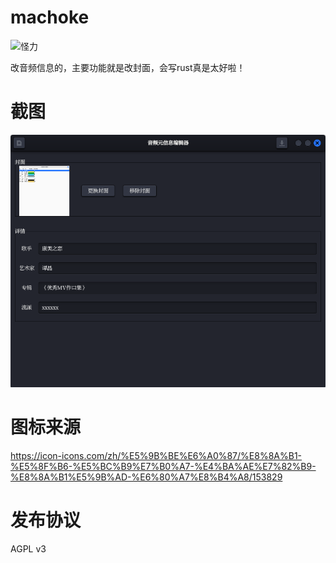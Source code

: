 # machoke

![怪力](https://media.52poke.com/wiki/archive/8/8e/20140413160340%21067Machoke.png)

改音频信息的，主要功能就是改封面，会写rust真是太好啦！

# 截图

![截图](./_image/shot.png)

# 图标来源

https://icon-icons.com/zh/%E5%9B%BE%E6%A0%87/%E8%8A%B1-%E5%8F%B6-%E5%BC%B9%E7%B0%A7-%E4%BA%AE%E7%82%B9-%E8%8A%B1%E5%9B%AD-%E6%80%A7%E8%B4%A8/153829

# 发布协议

AGPL v3
